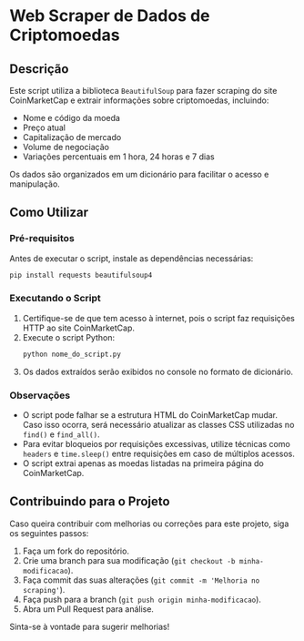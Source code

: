 # Web Scraper de Dados de Criptomoedas

## Descrição
Este script utiliza a biblioteca `BeautifulSoup` para fazer scraping do site CoinMarketCap e extrair informações sobre criptomoedas, incluindo:
- Nome e código da moeda
- Preço atual
- Capitalização de mercado
- Volume de negociação
- Variações percentuais em 1 hora, 24 horas e 7 dias

Os dados são organizados em um dicionário para facilitar o acesso e manipulação.

## Como Utilizar
### Pré-requisitos
Antes de executar o script, instale as dependências necessárias:
```bash
pip install requests beautifulsoup4
```

### Executando o Script
1. Certifique-se de que tem acesso à internet, pois o script faz requisições HTTP ao site CoinMarketCap.
2. Execute o script Python:
   ```bash
   python nome_do_script.py
   ```
3. Os dados extraídos serão exibidos no console no formato de dicionário.

### Observações
- O script pode falhar se a estrutura HTML do CoinMarketCap mudar. Caso isso ocorra, será necessário atualizar as classes CSS utilizadas no `find()` e `find_all()`.
- Para evitar bloqueios por requisições excessivas, utilize técnicas como `headers` e `time.sleep()` entre requisições em caso de múltiplos acessos.
- O script extrai apenas as moedas listadas na primeira página do CoinMarketCap.

## Contribuindo para o Projeto
Caso queira contribuir com melhorias ou correções para este projeto, siga os seguintes passos:
1. Faça um fork do repositório.
2. Crie uma branch para sua modificação (`git checkout -b minha-modificacao`).
3. Faça commit das suas alterações (`git commit -m 'Melhoria no scraping'`).
4. Faça push para a branch (`git push origin minha-modificacao`).
5. Abra um Pull Request para análise.

Sinta-se à vontade para sugerir melhorias!
